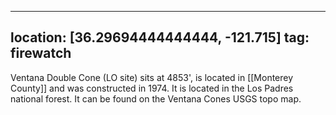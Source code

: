 
---
location: [36.29694444444444, -121.715]
tag: firewatch
---

Ventana Double Cone (LO site) sits at 4853', is located in [[Monterey County]] and was constructed in 1974. It is located in the Los Padres national forest. It can be found on the Ventana Cones USGS topo map.

